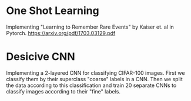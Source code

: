 # One Shot Learning
Implementing "Learning to Remember Rare Events" by Kaiser et. al in Pytorch.
https://arxiv.org/pdf/1703.03129.pdf

# Desicive CNN
Implementing a 2-layered CNN for classifying CIFAR-100 images. First we classify them by their superclass "coarse" labels in a CNN. Then we split the data according to this classification and train 20 separate CNNs to classify images according to their "fine" labels.
